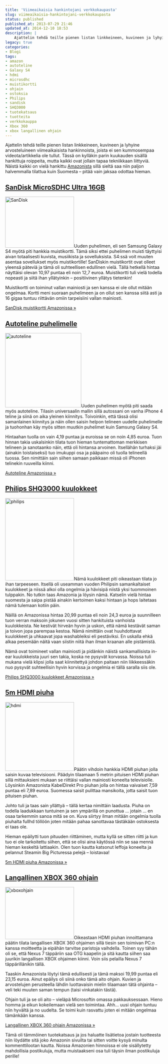 ```yaml
---
title: 'Viimeaikaisia hankintojani verkkokaupasta'
slug: viimeaikaisia-hankintojani-verkkokaupasta
status: published
published_at: 2013-07-29 21:46
updated_at: 2014-12-10 18:53
description: |
    Ajattelin tehdä teille pienen listan linkkeineen, kuvineen ja lyhyine arvosteluineen viimeaikaisista hankinnoista, joista ei sen kummosempaa videota/artikkelia ole tullut. Tässä on kylläkin parin kuukauden sisällä hankittuja roippeita, mutta kaikki ovat jollain tapaa tekniikkaan liittyviä. Näistä kaikki on vielä hankittu Amazonista sillä sieltä saa niin paljon halvemmalla tilattua kuin Suomesta – pitää vain jaksaa odottaa hieman.… Jatka lukemista Viimeaikaisia hankintojani verkkokaupasta
legacy: true
categories:
- Blogi
tags:
- amazon
- autoteline
- Galaxy S4
- hdmi
- microsdhc
- muistikortti
- ohjain
- ostoksia
- Philips
- sandisk
- SHQ3000
- tuotekatsaus
- tuotteita
- verkkokauppa
- Xbox 360
- xbox langallinen ohjain
---
```


<p>Ajattelin tehdä teille pienen listan linkkeineen, kuvineen ja lyhyine arvosteluineen viimeaikaisista hankinnoista, joista ei sen kummosempaa videota/artikkelia ole tullut. Tässä on kylläkin parin kuukauden sisällä hankittuja roippeita, mutta kaikki ovat jollain tapaa tekniikkaan liittyviä. Näistä kaikki on vielä hankittu <a href="http://www.amazon.co.uk/?_encoding=UTF8&amp;camp=1634&amp;creative=19450&amp;linkCode=ur2&amp;tag=markokaartinennet-21" target="_blank">Amazonista</a> sillä sieltä saa niin paljon halvemmalla tilattua kuin Suomesta &#8211; pitää vain jaksaa odottaa hieman.</p>
<h2><a href="http://www.amazon.co.uk/gp/product/B0084DWCT2/ref=as_li_ss_tl?ie=UTF8&amp;camp=1634&amp;creative=19450&amp;creativeASIN=B0084DWCT2&amp;linkCode=as2&amp;tag=markokaartinennet-21">SanDisk MicroSDHC Ultra 16GB</a></h2>
<p><a href="https://cdn.markokaartinen.net/uploads/2013/07/sandisk.jpg"><img loading="lazy" decoding="async" class="alignright  wp-image-4151" src="https://cdn.markokaartinen.net/uploads/2013/07/sandisk-610x451.jpg" alt="SanDisk" width="220" height="163" /></a>Uuden puhelimen, eli sen Samsung Galaxy S4 myötä piti hankkia muistikortti. Tämä siksi ettei puhelimen muisti täyttyisi aivan totaalisesti kuvista, musiikista ja sovelluksista. S4:ssä voit muuten asentaa sovellukset myös muistikortille! SanDiskin muistikortit ovat olleet yleensä päteviä ja tämä oli suhteellisen edullinen vielä. Tällä hetkellä hintaa näyttäisi olevan 10,97 puntaa eli noin 12,7 euroa. Muistikortti tuli vielä todella nopeasti ja siitä ihan yllätyinkin &#8211; positiivinen yllätys tietenkin!</p>
<p>Muistikortti on toiminut vallan mainiosti ja sen kanssa ei ole ollut mitään ongelmaa. Kortti meni suoraan puhelimeen ja on ollut sen kanssa siitä asti ja 16 gigaa tuntuu riittävän omiin tarpeisiini vallan mainiosti.</p>
<p><a href="http://www.amazon.co.uk/gp/product/B0084DWCT2/ref=as_li_ss_tl?ie=UTF8&amp;camp=1634&amp;creative=19450&amp;creativeASIN=B0084DWCT2&amp;linkCode=as2&amp;tag=markokaartinennet-21">SanDisk muistikortti Amazonissa »</a></p>
<h2><a href="http://www.amazon.co.uk/gp/product/B008I03Z6A/ref=as_li_ss_tl?ie=UTF8&amp;camp=1634&amp;creative=19450&amp;creativeASIN=B008I03Z6A&amp;linkCode=as2&amp;tag=markokaartinennet-21">Autoteline puhelimelle</a></h2>
<p><a href="https://cdn.markokaartinen.net/uploads/2013/07/autoteline.jpg"><img loading="lazy" decoding="async" class="alignright  wp-image-4154" src="https://cdn.markokaartinen.net/uploads/2013/07/autoteline.jpg" alt="autoteline" width="243" height="238" /></a>Uuden puhelimen myötä piti saada myös autoteline. Tilasin universaalin mallin sillä autossani on vanha iPhone 4 teline ja siinä on aika yleinen kiinnitys. Toivoinkin, että tässä olisi samanlainen kiinnitys ja näin ollen saisin helpon telineen uudelle puhelimelle ja tuohonhan käy myös sitten muutkin puhelimet kuin Samsung Galaxy S4.</p>
<p>Hintaahan tuolla on vain 4,19 puntaa ja euroissa se on noin 4,85 euroa. Tuon hinnan takia uskalsinkin tilata tuon hieman tuntemattoman merkkisen telineen ja sanotaanko näin, että oli hintansa arvoinen. Itsellähän turhaksi jäi (ainakin toistaiseksi) tuo imukuppi osa ja pääpaino oli tuolla telineellä tuossa. Sen nimittäin sain siihen samaan paikkaan missä oli iPhonen telinekin ruuveilla kiinni.</p>
<p><a href="http://www.amazon.co.uk/gp/product/B008I03Z6A/ref=as_li_ss_tl?ie=UTF8&amp;camp=1634&amp;creative=19450&amp;creativeASIN=B008I03Z6A&amp;linkCode=as2&amp;tag=markokaartinennet-21">Autoteline Amazonissa »</a></p>
<h2><a href="http://www.amazon.co.uk/gp/product/B0038AEZH8/ref=as_li_ss_tl?ie=UTF8&amp;camp=1634&amp;creative=19450&amp;creativeASIN=B0038AEZH8&amp;linkCode=as2&amp;tag=markokaartinennet-21">Philips SHQ3000 kuulokkeet</a></h2>
<p><a href="https://cdn.markokaartinen.net/uploads/2013/07/philips.jpg"><img loading="lazy" decoding="async" class="alignright  wp-image-4157" src="https://cdn.markokaartinen.net/uploads/2013/07/philips-610x730.jpg" alt="philips" width="220" height="263" /></a>Nämä kuulokkeet piti oikeastaan tilata jo ihan tarpeeseen. Itsellä oli useamman vuoden Philipsin samankaltaiset kuulokkeet ja niissä alkoi olla ongelmia ja hävisipä niistä yksi tuommoinen tulppakin. No tutkin taas Amazonia ja löysin nämä. Katselin vielä hintaa suomesta ja saipa pistää ainakin kertoimen kaksi hintaan ja hops laitetaas nämä tulemaan kotiin päin.</p>
<p>Näillä on Amazonissa hintaa 20,99 puntaa eli noin 24,3 euroa ja suunnilleen tuon verran maksoin jokunen vuosi sitten hankituista vanhoista kuulokkeista. Ne kestivät hirveän hyvin ja uskon, että nämä kestävät saman ja toivon jopa parempaa kestoa. Nämä nimittäin ovat huuhdottavat kuulokkeet ja uhkaavat jopa washableiksi eli pestäviksi. En uskalla ehkä alkaa pesemään näitä vaan siistin niitä ihan ilman kraanan alle pistämistä.</p>
<p>Nämä ovat toimineet vallan mainiosti ja pidänkin näistä sankamallisista in-ear kuulokkeista juuri sen takia, koska ne pysyvät korvassa. Noissa tuli mukana vielä klipsi jolla saat kiinnitettyä johdon paitaan niin liikkeessäkin nuo pysyvät suhteellisin hyvin korvissa ja ongelmia ei tällä saralla siis ole.</p>
<p><a href="http://www.amazon.co.uk/gp/product/B0038AEZH8/ref=as_li_ss_tl?ie=UTF8&amp;camp=1634&amp;creative=19450&amp;creativeASIN=B0038AEZH8&amp;linkCode=as2&amp;tag=markokaartinennet-21">Philips SHQ3000 kuulokkeet Amazonissa »</a></p>
<h2><a href="http://www.amazon.co.uk/gp/product/B005CWOTGM/ref=as_li_ss_tl?ie=UTF8&amp;camp=1634&amp;creative=19450&amp;creativeASIN=B005CWOTGM&amp;linkCode=as2&amp;tag=markokaartinennet-21">5m HDMI piuha</a></h2>
<p><a href="https://cdn.markokaartinen.net/uploads/2013/07/hdmi.jpg"><img loading="lazy" decoding="async" class="alignright  wp-image-4158" src="https://cdn.markokaartinen.net/uploads/2013/07/hdmi-610x610.jpg" alt="hdmi" width="220" height="220" /></a>Päätin vihdoin hankkia HDMI piuhan jolla saisin kuvaa televisiooni. Päädyin tilaamaan 5 metrin pituisen HDMI piuhan sillä mittauksieni mukaan se riittäisi vallan mainiosti koneelta televisiolle. Löysinkin Amazonista KabelDirekt Pro piuhan jolla on hintaa vaivaiset 7,59 puntaa eli 7,89 euroa. Suomessa saisit pulittaa mansikoita, jotta saisit tuon pituisen piuhan.</p>
<p>Johto tuli ja taas sain yllättyä &#8211; tällä kertaa nimittäin laadusta. Piuha on todella laadukkaan tuntuinen ja sen ympärillä on punottua &#8230; jotain &#8230; en osaa tarkemmin sanoa mitä se on. Kuva siirtyy ilman mitään ongelmia tuolla piuhalta fullhd töllöön joten mitään pahaa sanottavaa tästäkään ostoksesta ei taas ole.</p>
<p>Hieman epäilytti tuon pituuden riittäminen, mutta kyllä se sitten riitti ja kun tuo ei ole tarkoitettu siihen, että se olisi aina käytössä niin se saa mennä hieman keskeltä lattiaakin. Olen tuon kautta katsonut leffoja koneelta ja pelannut Steamin Big Picturessa pelejä &#8211; loistavaa!</p>
<p><a href="http://www.amazon.co.uk/gp/product/B005CWOTGM/ref=as_li_ss_tl?ie=UTF8&amp;camp=1634&amp;creative=19450&amp;creativeASIN=B005CWOTGM&amp;linkCode=as2&amp;tag=markokaartinennet-21">5m HDMI piuha Amazonissa »</a></p>
<h2><a href="http://www.amazon.co.uk/gp/product/B004JU0JSK/ref=as_li_ss_tl?ie=UTF8&amp;camp=1634&amp;creative=19450&amp;creativeASIN=B004JU0JSK&amp;linkCode=as2&amp;tag=markokaartinennet-21">Langallinen XBOX 360 ohjain</a></h2>
<p><a href="https://cdn.markokaartinen.net/uploads/2013/07/xboxohjain.jpg"><img loading="lazy" decoding="async" class="alignright  wp-image-4160" src="https://cdn.markokaartinen.net/uploads/2013/07/xboxohjain-610x463.jpg" alt="xboxohjain" width="220" height="167" /></a>Oikeastaan HDMI piuhan innoittamana päätin tilata langallisen XBOX 360 ohjaimen sillä tiesin sen toimivan PC:n kanssa moitteetta ja eipähän tarvitse paristoja vaihdella. Toinen syy tähän oli se, että Nexus 7 täppäriin saa OTG kaapelin ja sitä kautta siihen saa juurikin langallisen XBOX ohjaimen kiinni. Voin siis pelailla Nexus 7 täppärillänikin tällä.</p>
<p>Taaskin Amazonista löytyi tämä edullisesti ja tämä maksoi 19,99 puntaa eli 23,15 euroa. Ainut epäilys oli siinä onko tämä aito ohjain. Kuvien ja arvostelujen perusteella lähdin luottavaisin mielin tilaamaan tätä ohjainta &#8211; veli teki muuten saman tempun (taisi vinkatakin tästä).</p>
<p>Ohjain tuli ja se oli aito &#8211; vieläpä Microsoftin omassa pakkauksessaan. Hieno homma ja eikun kokeilemaan vielä sen toimintaa. Ahh&#8230; uusi ohjain tuntuu niin hyvältä ja no uudelta. Se toimi kuin rasvattu joten ei mitään ongelmaa tämänkään kanssa.</p>
<p><a href="http://www.amazon.co.uk/gp/product/B004JU0JSK/ref=as_li_ss_tl?ie=UTF8&amp;camp=1634&amp;creative=19450&amp;creativeASIN=B004JU0JSK&amp;linkCode=as2&amp;tag=markokaartinennet-21">Langallinen XBOX 360 ohjain Amazonissa »</a></p>
<p>Tämä oli tämmöinen tuotekatsaus ja jos haluatte lisätietoa jostain tuotteesta niin löydätte sitä joko Amazonin sivuilta tai sitten voitte kysyä minulta kommenttilootan kautta. Noissa Amazonien hinnoissa ei ole sisällytetty mahdollisia postikuluja, mutta muistaakseni osa tuli täysin ilman postikuluja perille!</p>